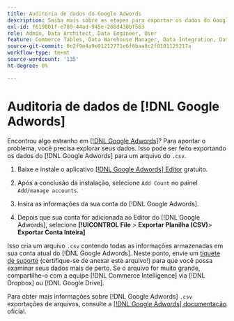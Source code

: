 ```yaml
---
title: Auditoria de dados do Google Adwords
description: Saiba mais sobre as etapas para exportar os dados do Google Adwords.
exl-id: f619801f-e789-44ad-945e-268d430bf583
role: Admin, Data Architect, Data Engineer, User
feature: Commerce Tables, Data Warehouse Manager, Data Integration, Data Import/Export
source-git-commit: 6e2f9e4a9e91212771e6f6baa8c2f8101125217a
workflow-type: tm+mt
source-wordcount: '135'
ht-degree: 0%

---
```


# Auditoria de dados de [!DNL Google Adwords]

Encontrou algo estranho em [[!DNL Google Adwords]](../integrations/google-adwords.md)? Para apontar o problema, você precisa explorar seus dados. Isso pode ser feito exportando os dados do [!DNL Google Adwords] para um arquivo do `.csv`.

1. Baixe e instale o aplicativo [[!DNL Google Adwords] Editor](https://ads.google.com/home/tools/ads-editor/) gratuito.

1. Após a conclusão da instalação, selecione `Add Count` no painel `Add/manage accounts`.

1. Insira as informações da sua conta do [!DNL Google Adwords].

1. Depois que sua conta for adicionada ao Editor do [!DNL Google Adwords], selecione **[!UICONTROL File** > **&#x200B; Exportar Planilha (CSV)**> **Exportar Conta Inteira]**

Isso cria um arquivo `.csv` contendo todas as informações armazenadas em sua conta atual do [!DNL Google Adwords]. Neste ponto, envie um [tíquete de suporte](https://experienceleague.adobe.com/docs/commerce-knowledge-base/kb/troubleshooting/miscellaneous/mbi-service-policies.html) (certifique-se de anexar este arquivo!) para que você possa examinar seus dados mais de perto. Se o arquivo for muito grande, compartilhe-o com a equipe [!DNL Commerce Intelligence] via [!DNL Dropbox] ou [!DNL Google Drive].

Para obter mais informações sobre [!DNL Google Adwords] `.csv` exportações de arquivos, consulte a [[!DNL Google Adwords] documentação](https://support.google.com/google-ads/editor/answer/38657?hl=en) oficial.
